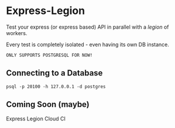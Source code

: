 # Express-Legion

Test your express (or express based) API in parallel with a _legion_ of workers.

Every test is completely isolated - even having its own DB instance.

    ONLY SUPPORTS POSTGRESQL FOR NOW!

## Connecting to a Database

`psql -p 20100 -h 127.0.0.1 -d postgres`

## Coming Soon (maybe)

Express Legion Cloud CI
